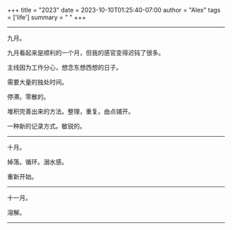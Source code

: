 +++
title   = "2023"
date    = 2023-10-10T01:25:40-07:00
author  = "Alex"
tags    = ['life']
summary = " "
+++

---
九月。

九月看起来是顺利的一个月，但我的感官变得迟钝了很多。

主线因为工作分心，想念东想西想的日子。

需要大量的独处时间。

停滞。零散的。

堆积完善出来的方法。整理，重复。由点铺开。

一种新的记录方式。敏锐的。

---

十月。

掉落。循环。溺水感。

重新开始。

---

十一月。

溶解。

---

